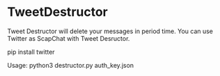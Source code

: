 # TweetDestructor

Tweet Destructor will delete your messages in period time.
You can use Twitter as ScapChat with Tweet Desructor.

pip install twitter

Usage:
  python3 destructor.py auth_key.json

